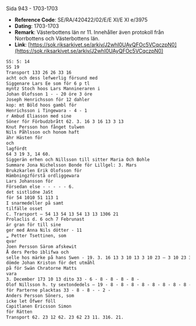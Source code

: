 Sida 943 - 1703-1703

- **Reference Code**: SE/RA/420422/02/E/E XI/E XI e/3975
- **Dating**: 1703-1703
- **Remark**: Västerbottens län nr 11. Innehåller även protokoll från Norrbottens och Västerbottens län.
- **Link**: [https://sok.riksarkivet.se/arkiv/J2whI0UAyQFOc5VCqczpN0](https://sok.riksarkivet.se/arkiv/J2whI0UAyQFOc5VCqczpN0)

```txt linenums="1"
SS: 5: 14
SS 19
Transport 133 26 26 33 16
acht och dess lefwerlig försund med
Siggenare Lars Ee som för 6 p tl
myntz Stoch hoos Lars Mannineraren i
Johan Olofsson 1 - - 20 öre 3 öre
Joseph Henrichsson för 12 dahler
kop: mt Böld hoos gambl för
Henrichsson i Tingewara - 4 - 1
r Ambud Eliasson med sine
Söner för Förbudzbrått 62. 3. 16 3 16 13 3 13
Knut Persson hon fånget tulwen
Nils Påhlsson och honom haft
ähr Hästen för
och
lagfördt
64 3 19 3, 14 60.
Siggerän erhen och Nillsson till sitter Maria Och Bohle
Summare Jona Nichelsson Bonde för Lillgel: 3. Mars
Brukzkarlen Erik Olofsson för
Hämbningzförstå ordliggewara
Lars Johansson för
Försedan else - - - - - 6.
det sistlidne JaSt
för 54 1010 51 113 1
I snarmedeller på samt
tilfälle osset
C. Trarsport — 54 13 54 13 54 13 13 1306 21
Prolaclis d. 6 och 7 Februnast
är gran för till sine
ger med Anna Nils dötter - 11
„ Petter Tsettinen, som
qvar
Joen Persson Särom afskewit
Å ders Perbo iblifwa och
selle hos märke på hans Swen - 19. 3. 16 13 3 10 13 3 10 23 — 3 10 23 3 10 23 3 10 23 3 10 23
dömde Johan Kriston för det utmåhl
på för Swän Chratorne Matts
vara
3. December 173 10 13 dito 33 - 6 - 8 - 8 - 8 - 8 -
Olof Nillsson h. ty sextondedels — 19 - 8 - 8 - 8 - 8 - 8 - 8 - 8 - 8 - 8 - 8 8 -
för Parterne placktas 33 - 8 - 8 - - 2 -
Anders Persson Söners, som
icke let Öfwer föll
Capitlanen Ericsson Simon
för Rätten
Transport 62. 23 12 62. 23 62 23 11. 316. 21.
```

